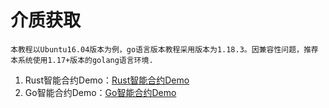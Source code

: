 # 介质获取

    本教程以Ubuntu16.04版本为例，go语言版本教程采用版本为1.18.3。因兼容性问题，推荐本系统使用1.17+版本的golang语言环境.

1. Rust智能合约Demo：[Rust智能合约Demo](https://github.com/XAbaiyangdian/xchaindoc/blob/master/source/ApplicationAccess/contract/test.zip)
2. Go智能合约Demo：[Go智能合约Demo](https://github.com/XAbaiyangdian/xchaindoc/blob/master/source/ApplicationAccess/contract/cosmwasm-go.zip)

